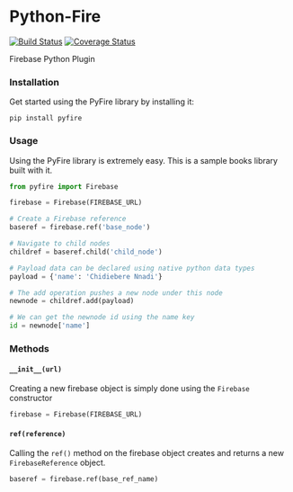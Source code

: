 # Python-Fire
[![Build Status](https://travis-ci.org/andela-cnnadi/python-fire.svg?branch=master)](https://travis-ci.org/andela-cnnadi/python-fire) [![Coverage Status](https://coveralls.io/repos/github/andela-cnnadi/python-fire/badge.svg?branch=master)](https://coveralls.io/github/andela-cnnadi/python-fire?branch=master)

Firebase Python Plugin

### Installation

Get started using the PyFire library by installing it:

```
pip install pyfire
```

### Usage

Using the PyFire library is extremely easy. This is a sample books library built with it.
```py
from pyfire import Firebase

firebase = Firebase(FIREBASE_URL)

# Create a Firebase reference
baseref = firebase.ref('base_node')

# Navigate to child nodes
childref = baseref.child('child_node')

# Payload data can be declared using native python data types
payload = {'name': 'Chidiebere Nnadi'}

# The add operation pushes a new node under this node
newnode = childref.add(payload)

# We can get the newnode id using the name key
id = newnode['name']
```

### Methods

#### `__init__(url)`

Creating a new firebase object is simply done using the `Firebase` constructor

```py
firebase = Firebase(FIREBASE_URL)
```

#### `ref(reference)`

Calling the `ref()` method on the firebase object creates and returns a new `FirebaseReference` object.

```py
baseref = firebase.ref(base_ref_name)
```
